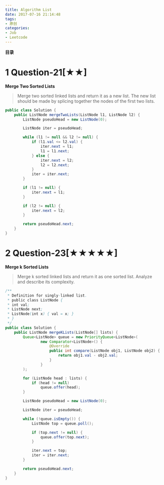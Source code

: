 ```yaml
---
title: Algorithm List
date: 2017-07-16 21:14:48
tags:
- 原创
categories:
- Job
- Leetcode
---
```


__目录__

<!-- toc -->
<!--more-->

# 1 Question-21[★★]

__Merge Two Sorted Lists__

> Merge two sorted linked lists and return it as a new list. The new list should be made by splicing together the nodes of the first two lists.

```Java
public class Solution {
    public ListNode mergeTwoLists(ListNode l1, ListNode l2) {
        ListNode pseudoHead = new ListNode(0);

        ListNode iter = pseudoHead;

        while (l1 != null && l2 != null) {
            if (l1.val <= l2.val) {
                iter.next = l1;
                l1 = l1.next;
            } else {
                iter.next = l2;
                l2 = l2.next;
            }
            iter = iter.next;
        }

        if (l1 != null) {
            iter.next = l1;
        }

        if (l2 != null) {
            iter.next = l2;
        }

        return pseudoHead.next;
    }
}
```

# 2 Question-23[★★★★★]

__Merge k Sorted Lists__

> Merge k sorted linked lists and return it as one sorted list. Analyze and describe its complexity.

```Java
/**
 * Definition for singly-linked list.
 * public class ListNode {
 * int val;
 * ListNode next;
 * ListNode(int x) { val = x; }
 * }
 */
public class Solution {
    public ListNode mergeKLists(ListNode[] lists) {
        Queue<ListNode> queue = new PriorityQueue<ListNode>(
                new Comparator<ListNode>() {
                    @Override
                    public int compare(ListNode obj1, ListNode obj2) {
                        return obj1.val - obj2.val;
                    }
                }
        );

        for (ListNode head : lists) {
            if (head != null)
                queue.offer(head);
        }

        ListNode pseudoHead = new ListNode(0);

        ListNode iter = pseudoHead;

        while (!queue.isEmpty()) {
            ListNode top = queue.poll();

            if (top.next != null) {
                queue.offer(top.next);
            }

            iter.next = top;
            iter = iter.next;
        }

        return pseudoHead.next;
    }
}
```
